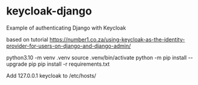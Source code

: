 # keycloak-django

Example of authenticating Django with Keycloak

based on tutorial <https://number1.co.za/using-keycloak-as-the-identity-provider-for-users-on-django-and-django-admin/>

python3.10 -m venv .venv
source .venv/bin/activate
python -m pip install --upgrade pip
pip install -r requirements.txt

Add
127.0.0.1 keycloak
to /etc/hosts/
